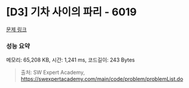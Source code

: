# [D3] 기차 사이의 파리 - 6019 

[문제 링크](https://swexpertacademy.com/main/code/problem/problemDetail.do?contestProbId=AWajaTmaZw4DFAWM) 

### 성능 요약

메모리: 65,208 KB, 시간: 1,241 ms, 코드길이: 243 Bytes



> 출처: SW Expert Academy, https://swexpertacademy.com/main/code/problem/problemList.do